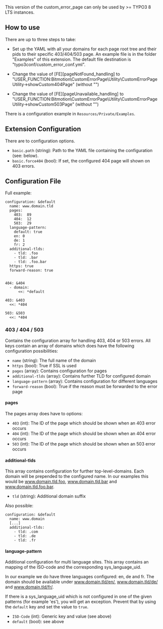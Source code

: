This version of the custom_error_page can only be used by >= TYPO3 8 LTS instances.

## How to use

There are up to three steps to take:

- Set up the YAML with all your domains for each page root tree and their pids to their specific 403/404/503 page. An example
  file is in the folder "Examples" of this extension. The default file destination is "typo3conf/custom_error_conf.yml".

- Change the value of [FE][pageNotFound_handling] to "USER_FUNCTION:Bitmotion\CustomErrorPage\Utility\CustomErrorPageUtility->showCustom404Page" (without "")
- Change the value of [FE][pageUnavailable_handling] to "USER_FUNCTION:Bitmotion\CustomErrorPage\Utility\CustomErrorPageUtility->showCustom503Page" (without "")

There is a configuration example in <code>Resources/Private/Examples</code>.


## Extension Configuration

There are to configuration options.

* <code>basic.path</code> (string): Path to the YAML file containing the configuration (see: below).
* <code>basic.force404</code> (bool): If set, the configured 404 page will shown on 403 errors.

## Configuration File

Full example:

```
configuration: &default
  name: www.domain.tld
  pages:
    403:  89
    404:  12
    503:  29
  language-pattern:
    default: true
    en: 0
    de: 1
    fr: 2
  additional-tlds:
    - tld: .foo
    - tld: .bar
    - tld: .foo.bar
  https: true
  forward-reason: true


404: &404
  - domain:
      <<: *default

403: &403
  <<: *404

503: &503
  <<: *404
```

### 403 / 404 / 503
Contains the configuration array for handling 403, 404 or 503 errors. All keys contain an array of domains which does have the following configuration possibilities:

+ <code>name</code> (string): The full name of the domain
+ <code>https</code> (bool): True if SSL is used
+ <code>pages</code> (array): Contains configuration for pages
+ <code>additional-tlds</code> (array): Contains further TLD for configured domain
+ <code>language-pattern</code> (array): Contains configuration for different languages
+ <code>forward-reason</code> (bool): True if the reason must be forwarded to the error page

#### pages
The pages array does have to options:

+ <code>403</code> (int): The ID of the page which should be shown when an 403 error occurs
+ <code>404</code> (int): The ID of the page which should be shown when an 404 error occurs
+ <code>503</code> (int): The ID of the page which should be shown when an 503 error occurs

#### additional-tlds
This array contains configuration for further top-level-domains. Each domain will be prepended to the configured name. In our examples this would be www.domain.tld.foo, www.domain.tld.bar and www.domain.tld.foo.bar.

+ <code>tld</code> (string): Additional domain suffix

Also possible:

```
configuration: &default
  name: www.domain
  [...]
  additional-tlds:
    - tld: .com
    - tld: .de
    - tld: .fr
```

#### language-pattern
Additional configuration for multi language sites. This array contains an mapping of the ISO-code and the corresponding sys_language_uid.

In our example we do have three languages configured: en, de and fr. The domain should be available under www.domain.tld/en/, www.domain.tld/de/ and www.domain.tld/fr/.

If there is a sys_language_uid which is not configured in one of the given patterns (for example 'es'), you will get an exception. Prevent that by using the <code>default</code> key and set the value to <code>true</code>.

+ <code>ISO-Code</code> (int): Generic key and value (see above)
+ <code>default</code> (bool): see above
